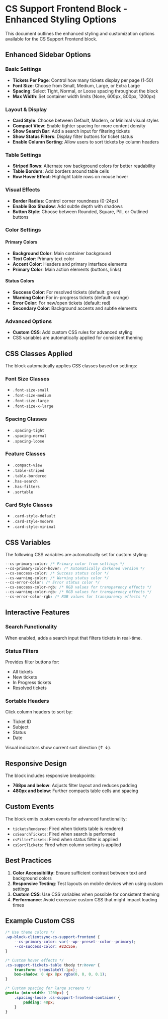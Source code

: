 # CS Support Frontend Block - Enhanced Styling Options

This document outlines the enhanced styling and customization options available for the CS Support Frontend block.

## Enhanced Sidebar Options

### Basic Settings
- **Tickets Per Page**: Control how many tickets display per page (1-50)
- **Font Size**: Choose from Small, Medium, Large, or Extra Large
- **Spacing**: Select Tight, Normal, or Loose spacing throughout the block
- **Max Width**: Set container width limits (None, 600px, 800px, 1200px)

### Layout & Display
- **Card Style**: Choose between Default, Modern, or Minimal visual styles
- **Compact View**: Enable tighter spacing for more content density
- **Show Search Bar**: Add a search input for filtering tickets
- **Show Status Filters**: Display filter buttons for ticket status
- **Enable Column Sorting**: Allow users to sort tickets by column headers

### Table Settings
- **Striped Rows**: Alternate row background colors for better readability
- **Table Borders**: Add borders around table cells
- **Row Hover Effect**: Highlight table rows on mouse hover

### Visual Effects
- **Border Radius**: Control corner roundness (0-24px)
- **Enable Box Shadow**: Add subtle depth with shadows
- **Button Style**: Choose between Rounded, Square, Pill, or Outlined buttons

### Color Settings

#### Primary Colors
- **Background Color**: Main container background
- **Text Color**: Primary text color
- **Accent Color**: Headers and primary interface elements
- **Primary Color**: Main action elements (buttons, links)

#### Status Colors
- **Success Color**: For resolved tickets (default: green)
- **Warning Color**: For in-progress tickets (default: orange) 
- **Error Color**: For new/open tickets (default: red)
- **Secondary Color**: Background accents and subtle elements

### Advanced Options
- **Custom CSS**: Add custom CSS rules for advanced styling
- CSS variables are automatically applied for consistent theming

## CSS Classes Applied

The block automatically applies CSS classes based on settings:

### Font Size Classes
- `.font-size-small`
- `.font-size-medium` 
- `.font-size-large`
- `.font-size-x-large`

### Spacing Classes
- `.spacing-tight`
- `.spacing-normal`
- `.spacing-loose`

### Feature Classes
- `.compact-view`
- `.table-striped`
- `.table-bordered`
- `.has-search`
- `.has-filters`
- `.sortable`

### Card Style Classes
- `.card-style-default`
- `.card-style-modern`
- `.card-style-minimal`

## CSS Variables

The following CSS variables are automatically set for custom styling:

```css
--cs-primary-color: /* Primary color from settings */
--cs-primary-color-hover: /* Automatically darkened version */
--cs-success-color: /* Success status color */
--cs-warning-color: /* Warning status color */
--cs-error-color: /* Error status color */
--cs-success-color-rgb: /* RGB values for transparency effects */
--cs-warning-color-rgb: /* RGB values for transparency effects */
--cs-error-color-rgb: /* RGB values for transparency effects */
```

## Interactive Features

### Search Functionality
When enabled, adds a search input that filters tickets in real-time.

### Status Filters
Provides filter buttons for:
- All tickets
- New tickets
- In Progress tickets  
- Resolved tickets

### Sortable Headers
Click column headers to sort by:
- Ticket ID
- Subject
- Status
- Date

Visual indicators show current sort direction (↑ ↓).

## Responsive Design

The block includes responsive breakpoints:

- **768px and below**: Adjusts filter layout and reduces padding
- **480px and below**: Further compacts table cells and spacing

## Custom Events

The block emits custom events for advanced functionality:

- `ticketsRendered`: Fired when tickets table is rendered
- `csSearchTickets`: Fired when search is performed
- `csFilterTickets`: Fired when status filter is applied
- `csSortTickets`: Fired when column sorting is applied

## Best Practices

1. **Color Accessibility**: Ensure sufficient contrast between text and background colors
2. **Responsive Testing**: Test layouts on mobile devices when using custom settings
3. **Custom CSS**: Use CSS variables when possible for consistent theming
4. **Performance**: Avoid excessive custom CSS that might impact loading times

## Example Custom CSS

```css
/* Use theme colors */
.wp-block-clientsync-cs-support-frontend {
    --cs-primary-color: var(--wp--preset--color--primary);
    --cs-success-color: #22c55e;
}

/* Custom hover effects */
.cs-support-tickets-table tbody tr:hover {
    transform: translateY(-1px);
    box-shadow: 0 4px 8px rgba(0, 0, 0, 0.1);
}

/* Custom spacing for large screens */
@media (min-width: 1200px) {
    .spacing-loose .cs-support-frontend-container {
        padding: 48px;
    }
}
```
